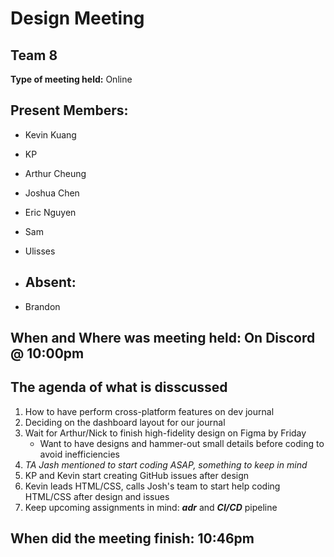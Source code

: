 # Design Meeting 
## Team 8

**Type of meeting held:** Online

## Present Members:  
- Kevin Kuang
- KP
- Arthur Cheung
- Joshua Chen
- Eric Nguyen
- Sam
- Ulisses

- ## Absent: 
- Brandon


## When and Where was meeting held: On Discord @ 10:00pm

## The agenda of what is disscussed
1. How to have perform cross-platform features on dev journal
2. Deciding on the dashboard layout for our journal
3. Wait for Arthur/Nick to finish high-fidelity design on Figma by Friday 
   - Want to have designs and hammer-out small details before coding to avoid inefficiencies
4. *TA Jash mentioned to start coding ASAP, something to keep in mind*
5. KP and Kevin start creating GitHub issues after design
6. Kevin leads HTML/CSS, calls Josh's team to start help coding HTML/CSS after design and issues
7. Keep upcoming assignments in mind: ***adr*** and ***CI/CD*** pipeline 
## When did the meeting finish: 10:46pm
